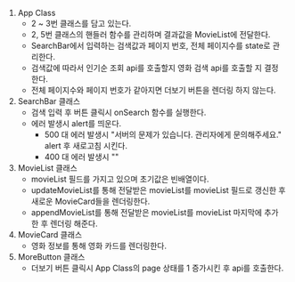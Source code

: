 1. App Class
   - 2 ~ 3번 클래스를 담고 있는다.
   - 2, 5번 클래스의 핸들러 함수를 관리하며 결과값을 MovieList에 전달한다.
   - SearchBar에서 입력하는 검색값과 페이지 번호, 전체 페이지수를 state로 관리한다.
   - 검색값에 따라서 인기순 조회 api를 호출할지 영화 검색 api를 호출할 지 결정한다.
   - 전체 페이지수와 페이지 번호가 같아지면 더보기 버튼을 렌더링 하지 않는다.
2. SearchBar 클래스
   - 검색 입력 후 버튼 클릭시 onSearch 함수를 실행한다.
   - 에러 발생시 alert를 띄운다.
     - 500 대 에러 발생시 "서버의 문제가 있습니다. 관리자에게 문의해주세요." alert 후 새로고침 시킨다.
     - 400 대 에러 발생시 ""
3. MovieList 클래스
   - movieList 필드를 가지고 있으며 초기값은 빈배열이다.
   - updateMovieList를 통해 전달받은 movieList를 movieList 필드로 갱신한 후 새로운 MovieCard들을 렌더링한다.
   - appendMovieList를 통해 전달받은 movieList를 movieList 마지막에 추가한 후 렌더링 해준다.
4. MovieCard 클래스
   - 영화 정보를 통해 영화 카드를 렌더링한다.
5. MoreButton 클래스
   - 더보기 버튼 클릭시 App Class의 page 상태를 1 증가시킨 후 api를 호출한다.